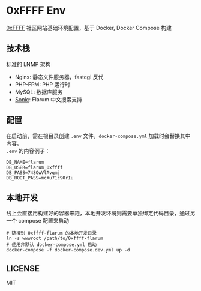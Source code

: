 # 0xFFFF Env
[0xFFFF](https://0xffff.one) 社区网站基础环境配置，基于 Docker, Docker Compose 构建

## 技术栈
标准的 LNMP 架构
* Nginx: 静态文件服务器，fastcgi 反代
* PHP-FPM: PHP 运行时
* MySQL: 数据库服务
* [Sonic](https://github.com/ganuonglachanh/flarum-sonic): Flarum 中文搜索支持

## 配置
在启动前，需在根目录创建 `.env` 文件，`docker-compose.yml` 加载时会替换其中内容。  
`.env` 的内容例子：
```
DB_NAME=flarum
DB_USER=flarum_0xffff
DB_PASS=748OwVlAvgmj
DB_ROOT_PASS=mcXu71c90rIu
```

## 本地开发
线上会直接用构建好的容器来跑，本地开发环境则需要单独绑定代码目录，通过另一个 compose 配置来启动
```
# 链接到 0xffff-flarum 的本地开发目录
ln -s wwwroot /path/to/0xffff-flarum
# 使用非默认 docker-compose.yml 启动
docker-compose -f docker-compose.dev.yml up -d
```

## LICENSE
MIT

